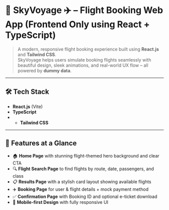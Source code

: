 # 🌌 SkyVoyage ✈️ – Flight Booking Web App (Frontend Only using React + TypeScript)

> A modern, responsive flight booking experience built using **React.js** and **Tailwind CSS**.  
> SkyVoyage helps users simulate booking flights seamlessly with beautiful design, sleek animations, and real-world UX flow – all powered by **dummy data**.

---

## 🛠️ Tech Stack
- **React.js** (Vite)
- **TypeScript**
- - **Tailwind CSS**

---

## 🌟 Features at a Glance

- 🏠 **Home Page** with stunning flight-themed hero background and clear CTA
- 🔍 **Flight Search Page** to find flights by route, date, passengers, and class
- 📋 **Results Page** with a stylish card layout showing available flights
- ✈️ **Booking Page** for user & flight details + mock payment method
- ✅ **Confirmation Page** with Booking ID and optional e-ticket download
- 📱 **Mobile-first Design** with fully responsive UI




